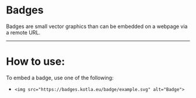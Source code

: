 # Badges

Badges are small vector graphics than can be embedded on a webpage via a remote URL.

---

# How to use:

To embed a badge, use one of the following:

- `<img src="https://badges.kotla.eu/badge/example.svg" alt="Badge">`
